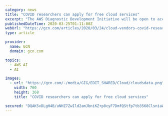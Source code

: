```yaml
---
category: news
title: "COVID researchers can apply for free cloud services"
excerpt: "The AWS Diagnostic Development Initiative will be open to accredited research institutions ... The scalable public cloud service allows organizations to build artificial intelligence-powered bots for websites or applications. It draws on official COVID-19 information and offers users a natural conversation-like experience."
publishedDateTime: 2020-03-25T01:11:00Z
webUrl: "https://gcn.com/articles/2020/03/24/cloud-vendors-covid-research.aspx"
type: article

provider:
  name: GCN
  domain: gcn.com

topics:
  - AWS AI
  - AI

images:
  - url: "https://gcn.com/-/media/GIG/EDIT_SHARED/Cloud/cloudsdata.png"
    width: 760
    height: 368
    title: "COVID researchers can apply for free cloud services"

secured: "DQAK5vDLgH4B/uNHZ7ZwIld2amJbniKZ+p8cyF7DmfQStfp7tb3568ClsniaWo+kGDWNO/6iX4OZVbmnl0kCKd9iEfLBHTcvzTDUXXm9k84cZ/FnIfaEiEuMqKWlc/BOicM3sOThys+JUcnq2Ai6EeRUAya8ylntytC5pRnLer/sgfmmBKNPv3TGQinpi5mQCfBPP1+xeng5MsUquMtplxHwyDFVaRzCBQEG5pMt4fkSWLzNPURVkIQCt8gMH/ToMpgOn78wGcqnZR3TiRB7SmVKoR5gtrfmJWQqdkcazxtSHIeaLmPKV95lKRFLKxKo;x7iBNQcQjwarv3ZqSy3u3A=="
---
```


